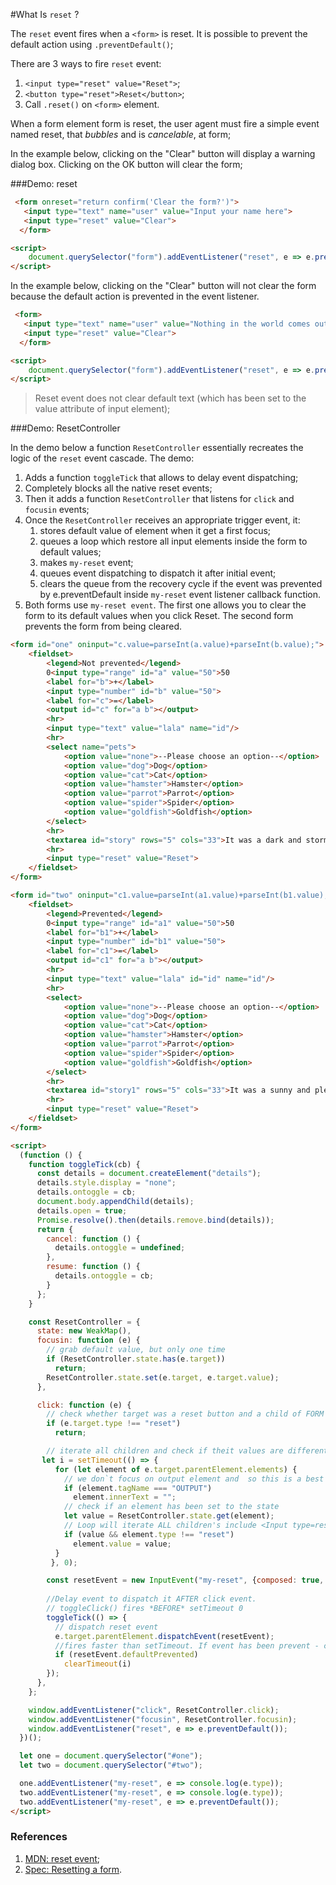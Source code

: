#What Is `reset` ?

The `reset` event fires when a `<form>` is reset.
It is possible to prevent the default action using `.preventDefault()`;

There are 3 ways to fire `reset` event:
1. `<input type="reset" value="Reset">`;
2. `<button type="reset">Reset</button>`;
3. Call `.reset()` on `<form>` element.

 When a form element form is reset, the user agent must fire a simple event named reset, that *bubbles* and is *cancelable*, at form;

In the example below, clicking on the "Clear" button will display a warning dialog box. Clicking on the OK button will clear the form;

###Demo: reset

```html
 <form onreset="return confirm('Clear the form?')">
   <input type="text" name="user" value="Input your name here"> 
   <input type="reset" value="Clear"> 
  </form>

<script>
    document.querySelector("form").addEventListener("reset", e => e.preventDefault());
</script>
```

In the example below, clicking on the "Clear" button will not clear the form because the default action is prevented in the event listener.

```html
 <form>
   <input type="text" name="user" value="Nothing in the world comes out of nowhere and goes nowhere... "> 
   <input type="reset" value="Clear"> 
  </form>

<script>
    document.querySelector("form").addEventListener("reset", e => e.preventDefault());
</script>
```

> Reset event does not clear default text (which has been set to the value attribute of input element);

###Demo: ResetController

In the demo below a function `ResetController` essentially recreates the logic of the `reset` event cascade. The demo:

1. Adds a function `toggleTick` that allows to delay event dispatching;
2. Completely blocks all the native reset events;
3. Then it adds a function `ResetController` that listens for `click` and `focusin` events;
4. Once the `ResetController` receives an appropriate trigger event, it:
    1. stores default value of element when it get a first focus;
    2. queues a loop which restore all input elements inside the form to default values;
    3. makes `my-reset` event;
    3. queues event dispatching to dispatch it after initial event;
    4. clears the queue from the recovery cycle if the event was prevented by e.preventDefault inside `my-reset` event listener callback function.
5. Both forms use `my-reset event`. The first one allows you to clear the form to its default values when you click Reset. The second form prevents the form from being cleared.    

```html
<form id="one" oninput="c.value=parseInt(a.value)+parseInt(b.value);">
    <fieldset>
        <legend>Not prevented</legend>
        0<input type="range" id="a" value="50">50
        <label for="b">+</label>
        <input type="number" id="b" value="50">
        <label for="c">=</label>
        <output id="c" for="a b"></output>
        <hr>
        <input type="text" value="lala" name="id"/>
        <hr>
        <select name="pets">
            <option value="none">--Please choose an option--</option>
            <option value="dog">Dog</option>
            <option value="cat">Cat</option>
            <option value="hamster">Hamster</option>
            <option value="parrot">Parrot</option>
            <option value="spider">Spider</option>
            <option value="goldfish">Goldfish</option>
        </select>
        <hr>
        <textarea id="story" rows="5" cols="33">It was a dark and stormy night...</textarea>
        <hr>
        <input type="reset" value="Reset">
    </fieldset>
</form>

<form id="two" oninput="c1.value=parseInt(a1.value)+parseInt(b1.value);">
    <fieldset>
        <legend>Prevented</legend>
        0<input type="range" id="a1" value="50">50
        <label for="b1">+</label>
        <input type="number" id="b1" value="50">
        <label for="c1">=</label>
        <output id="c1" for="a b"></output>
        <hr>
        <input type="text" value="lala" id="id" name="id"/>
        <hr>
        <select>
            <option value="none">--Please choose an option--</option>
            <option value="dog">Dog</option>
            <option value="cat">Cat</option>
            <option value="hamster">Hamster</option>
            <option value="parrot">Parrot</option>
            <option value="spider">Spider</option>
            <option value="goldfish">Goldfish</option>
        </select>
        <hr>
        <textarea id="story1" rows="5" cols="33">It was a sunny and pleasure day...</textarea>
        <hr>
        <input type="reset" value="Reset">
    </fieldset>
</form>

<script>
  (function () {
    function toggleTick(cb) {
      const details = document.createElement("details");
      details.style.display = "none";
      details.ontoggle = cb;
      document.body.appendChild(details);
      details.open = true;
      Promise.resolve().then(details.remove.bind(details));
      return {
        cancel: function () {
          details.ontoggle = undefined;
        },
        resume: function () {
          details.ontoggle = cb;
        }
      };
    }

    const ResetController = {
      state: new WeakMap(),
      focusin: function (e) {
        // grab default value, but only one time
        if (ResetController.state.has(e.target))
          return;
        ResetController.state.set(e.target, e.target.value);
      },

      click: function (e) {
        // check whether target was a reset button and a child of FORM element
        if (e.target.type !== "reset")
          return;

        // iterate all children and check if theit values are different from default values
       let i = setTimeout(() => {
          for (let element of e.target.parentElement.elements) {
            // we don`t focus on output element and  so this is a best way to clear it
            if (element.tagName === "OUTPUT")
              element.innerText = "";
            // check if an element has been set to the state
            let value = ResetController.state.get(element);
            // Loop will iterate ALL children's include <Input type=reset>
            if (value && element.type !== "reset")
              element.value = value;
          }
         }, 0);

        const resetEvent = new InputEvent("my-reset", {composed: true, bubbles: true, cancelable: true});
        
        //Delay event to dispatch it AFTER click event.
        // toggleClick() fires *BEFORE* setTimeout 0
        toggleTick(() => {
          // dispatch reset event
          e.target.parentElement.dispatchEvent(resetEvent);
          //fires faster than setTimeout. If event has been prevent - clear timeout to avoid form resetting
          if (resetEvent.defaultPrevented)
            clearTimeout(i)
        });
      },
    };

    window.addEventListener("click", ResetController.click);
    window.addEventListener("focusin", ResetController.focusin);
    window.addEventListener("reset", e => e.preventDefault());
  })();

  let one = document.querySelector("#one");
  let two = document.querySelector("#two");

  one.addEventListener("my-reset", e => console.log(e.type));
  two.addEventListener("my-reset", e => console.log(e.type));
  two.addEventListener("my-reset", e => e.preventDefault());
</script>
```

### References 
1. [MDN: reset event](https://developer.mozilla.org/en-US/docs/Web/API/HTMLFormElement/reset_event);
2. [Spec: Resetting a form](https://www.w3.org/TR/html51/sec-forms.html#resetting-a-form).
